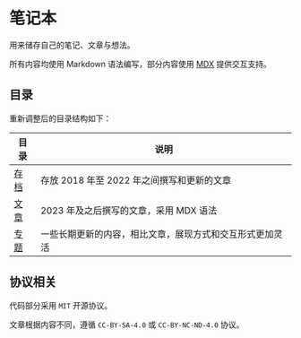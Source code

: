 # 笔记本

用来储存自己的笔记、文章与想法。

所有内容均使用 Markdown 语法编写，部分内容使用 [MDX](https://mdxjs.com/) 提供交互支持。

## 目录

重新调整后的目录结构如下：

| 目录            | 说明                                                     |
| --------------- | -------------------------------------------------------- |
| [存档](./存档/) | 存放 2018 年至 2022 年之间撰写和更新的文章               |
| [文章](./文章/) | 2023 年及之后撰写的文章，采用 MDX 语法                   |
| [专题](./专题/) | 一些长期更新的内容，相比文章，展现方式和交互形式更加灵活 |

## 协议相关

代码部分采用 `MIT` 开源协议。

文章根据内容不同，遵循 `CC-BY-SA-4.0` 或 `CC-BY-NC-ND-4.0` 协议。
